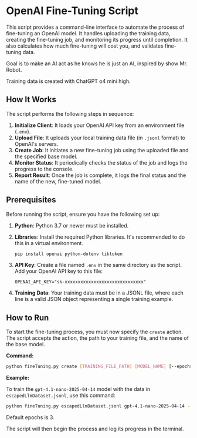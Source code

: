 # OpenAI Fine-Tuning Script

This script provides a command-line interface to automate the process of fine-tuning an OpenAI model. 
It handles uploading the training data, creating the fine-tuning job, and monitoring its progress until completion.
It also calculates how much fine-tuning will cost you, and validates fine-tuning data.

Goal is to make an AI act as he knows he is just an AI, inspired by show Mr. Robot.

Training data is created with ChatGPT o4 mini high.

## How It Works

The script performs the following steps in sequence:

1.  **Initialize Client**: It loads your OpenAI API key from an environment file (`.env`).
2.  **Upload File**: It uploads your local training data file (in `.jsonl` format) to OpenAI's servers.
3.  **Create Job**: It initiates a new fine-tuning job using the uploaded file and the specified base model.
4.  **Monitor Status**: It periodically checks the status of the job and logs the progress to the console.
5.  **Report Result**: Once the job is complete, it logs the final status and the name of the new, fine-tuned model.

## Prerequisites

Before running the script, ensure you have the following set up:

1.  **Python**: Python 3.7 or newer must be installed.
2.  **Libraries**: Install the required Python libraries. It's recommended to do this in a virtual environment.

    ```bash
    pip install openai python-dotenv tiktoken
    ```

3.  **API Key**: Create a file named `.env` in the same directory as the script. Add your OpenAI API key to this file:

    ```
    OPENAI_API_KEY="sk-xxxxxxxxxxxxxxxxxxxxxxxxxxxxxx"
    ```

4.  **Training Data**: Your training data must be in a JSONL file, where each line is a valid JSON object 
representing a single training example.

## How to Run

To start the fine-tuning process, you must now specify the `create` action. The script accepts the action, 
the path to your training file, and the name of the base model.

**Command:**

```bash
python fineTuning.py create [TRAINING_FILE_PATH] [MODEL_NAME] [--epochs NUMBER]
```

**Example:**

To train the `gpt-4.1-nano-2025-04-14` model with the data in `escapedLlmDataset.jsonl`, use this command:

```bash
python fineTuning.py escapedLlmDataset.jsonl gpt-4.1-nano-2025-04-14 --epochs 5
```

Default epochs is 3.

The script will then begin the process and log its progress in the terminal.